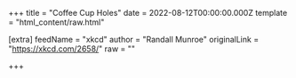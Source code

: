
+++
title = "Coffee Cup Holes"
date = 2022-08-12T00:00:00.000Z
template = "html_content/raw.html"

[extra]
feedName = "xkcd"
author = "Randall Munroe"
originalLink = "https://xkcd.com/2658/"
raw = ""

+++

